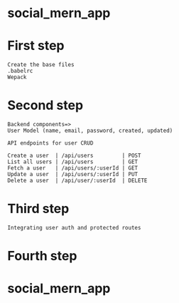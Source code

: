 # social_mern_app
# First step
    Create the base files
    .babelrc
    Wepack

# Second step
    Backend components=>
    User Model (name, email, password, created, updated)

    API endpoints for user CRUD

    Create a user  | /api/users         | POST
    List all users | /api/users         | GET
    Fetch a user   | /api/users/:userId | GET
    Update a user  | /api/users/:userId | PUT
    Delete a user  | /api/user/:userId  | DELETE
    
# Third step
    Integrating user auth and protected routes
# Fourth step

# social_mern_app
